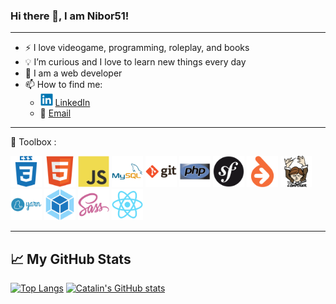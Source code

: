 ### Hi there 👋, I am Nibor51!

---

- ⚡ I love videogame, programming, roleplay, and books
- 💡 I’m curious and I love to learn new things every day
- 📖 I am a web developer
- 📫 How to find me: 
  - <img src="https://github.com/devicons/devicon/blob/master/icons/linkedin/linkedin-original.svg" alt="LinkedIn" width="20" height="20"/>  [LinkedIn](https://www.linkedin.com/in/robin-jonval/)
  - 📧 [Email](mailto:jonval.robin@gmail.com)

---

🧰 Toolbox : 

<img src="https://github.com/devicons/devicon/blob/master/icons/css3/css3-plain-wordmark.svg" alt="CSS" width="50" height="50"/> <img src="https://github.com/devicons/devicon/blob/master/icons/html5/html5-original.svg" alt="HTML" width="50" height="50"/>
<img src="https://github.com/devicons/devicon/blob/master/icons/javascript/javascript-original.svg" alt="JavaScript" width="50" height="50"/> 
<img src="https://github.com/devicons/devicon/blob/master/icons/mysql/mysql-original-wordmark.svg" alt="MySQL" width="50" height="50"/>
<img src="https://github.com/devicons/devicon/blob/master/icons/git/git-original-wordmark.svg" alt="Git" width="50" height="50"/>
<img src="https://github.com/devicons/devicon/blob/master/icons/php/php-original.svg" alt="PHP" width="50" height="50"/>
<img src="https://github.com/devicons/devicon/blob/master/icons/symfony/symfony-original.svg" alt="Symfony" width="50" height="50"/>
<img src="https://github.com/devicons/devicon/blob/master/icons/doctrine/doctrine-original.svg" alt="Doctrine" width="50" height="50"/>
<img src="https://github.com/devicons/devicon/blob/master/icons/composer/composer-original.svg" alt="composer" width="50" height="50"/>
<img src="https://github.com/devicons/devicon/blob/master/icons/yarn/yarn-original-wordmark.svg" alt="yarn" width="50" height="50"/>
<img src="https://github.com/devicons/devicon/blob/master/icons/webpack/webpack-original.svg" alt="webpack" width="50" height="50"/>
<img src="https://github.com/devicons/devicon/blob/master/icons/sass/sass-original.svg" alt="Sass" width="50" height="50"/>
<img src="https://github.com/devicons/devicon/blob/master/icons/react/react-original.svg" alt="JavaScript" width="50" height="50"/>

---

## &#x1f4c8; My GitHub Stats

[![Top Langs](https://github-readme-stats.vercel.app/api/top-langs/?username=nibor51&theme=dracula)](https://github.com/anuraghazra/github-readme-stats) [![Catalin's GitHub stats](https://github-readme-stats.vercel.app/api?username=nibor51&theme=dracula&show_icons=true&include_all_commits=true&count_private=true&hide=issues&custom_title=Nibor51\'s+GitHub+Stats)](https://github.com/anuraghazra/github-readme-stats)


<!--
**nibor51/nibor51** is a ✨ _special_ ✨ repository because its `README.md` (this file) appears on your GitHub profile.

Here are some ideas to get you started:

- 🔭 I’m currently working on ...
- 🌱 I’m currently learning ...
- 👯 I’m looking to collaborate on ...
- 🤔 I’m looking for help with ...
- 💬 Ask me about ...
- 📫 How to reach me: ...
- 😄 Pronouns: ...
- ⚡ Fun fact: ...
-->
